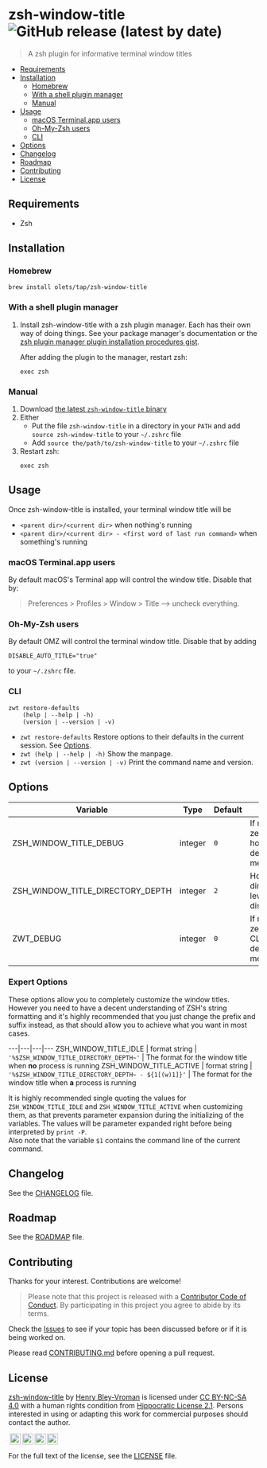 # zsh-window-title ![GitHub release (latest by date)](https://img.shields.io/github/v/release/olets/zsh-window-title)

> A zsh plugin for informative terminal window titles

<!-- TOC -->
- [Requirements](#requirements)
- [Installation](#installation)
    - [Homebrew](#homebrew)
    - [With a shell plugin manager](#with-a-shell-plugin-manager)
    - [Manual](#manual)
- [Usage](#usage)
    - [macOS Terminal.app users](#macos-terminalapp-users)
    - [Oh-My-Zsh users](#oh-my-zsh-users)
    - [CLI](#cli)
- [Options](#options)
- [Changelog](#changelog)
- [Roadmap](#roadmap)
- [Contributing](#contributing)
- [License](#License)

## Requirements

- Zsh

## Installation

### Homebrew

```shell
brew install olets/tap/zsh-window-title
```

### With a shell plugin manager

1. Install zsh-window-title with a zsh plugin manager. Each has their own way of doing things. See your package manager's documentation or the [zsh plugin manager plugin installation procedures gist](https://gist.github.com/olets/06009589d7887617e061481e22cf5a4a).

    After adding the plugin to the manager, restart zsh:

    ```shell
    exec zsh
    ```

### Manual

1. Download [the latest `zsh-window-title` binary](https://github.com/olets/zsh-window-title/releases/latest)
1. Either
    - Put the file `zsh-window-title` in a directory in your `PATH` and add `source zsh-window-title` to your `~/.zshrc` file
    - Add `source the/path/to/zsh-window-title` to your `~/.zshrc` file
1. Restart zsh:
    ```shell
    exec zsh
    ```

## Usage

Once zsh-window-title is installed, your terminal window title will be

- `<parent dir>/<current dir>` when nothing's running
- `<parent dir>/<current dir> - <first word of last run command>` when something's running

### macOS Terminal.app users

By default macOS's Terminal app will control the window title. Disable that by:

> Preferences > Profiles > Window > Title --> uncheck everything.

### Oh-My-Zsh users

By default OMZ will control the terminal window title. Disable that by adding

```shell
DISABLE_AUTO_TITLE="true"
```

to your `~/.zshrc` file.

### CLI

```shell
zwt restore-defaults
    (help | --help | -h)
    (version | --version | -v)
```

- `zwt restore-defaults` Restore options to their defaults in the current session. See [Options](#options).
- `zwt (help | --help | -h)` Show the manpage.
- `zwt (version | --version | -v)` Print the command name and version.

## Options

Variable | Type | Default | Use
---|---|---|---
ZSH_WINDOW_TITLE_DEBUG | integer | `0` | If non-zero, print hook debugging messages
ZSH_WINDOW_TITLE_DIRECTORY_DEPTH | integer | `2` | How many directory levels to display
ZWT_DEBUG | integer | `0` | If non-zero, print CLI debugging messages

### Expert Options

These options allow you to completely customize the window titles. However you need to have a decent understanding of ZSH's string formatting and it's
highly recommended that you just change the prefix and suffix instead, as that should allow you to achieve what you want in most cases.

---|---|---|---
ZSH_WINDOW_TITLE_IDLE | format string | `'%$ZSH_WINDOW_TITLE_DIRECTORY_DEPTH~'` | The format for the window title when **no** process is running
ZSH_WINDOW_TITLE_ACTIVE | format string | `'%$ZSH_WINDOW_TITLE_DIRECTORY_DEPTH~ - ${1[(w)1]}'` | The format for the window title when **a** process is running

It is highly recommended single quoting the values for `ZSH_WINDOW_TITLE_IDLE` and `ZSH_WINDOW_TITLE_ACTIVE` when customizing them, as that prevents parameter
expansion during the initializing of the variables. The values will be parameter expanded right before being interpreted by `print -P`.  
Also note that the variable `$1` contains the command line of the current command.

## Changelog

See the [CHANGELOG](CHANGELOG.md) file.

## Roadmap

See the [ROADMAP](ROADMAP.md) file.

## Contributing

Thanks for your interest. Contributions are welcome!

> Please note that this project is released with a [Contributor Code of Conduct](CODE_OF_CONDUCT.md). By participating in this project you agree to abide by its terms.

Check the [Issues](https://github.com/olets/zsh-window-title/issues) to see if your topic has been discussed before or if it is being worked on.

Please read [CONTRIBUTING.md](CONTRIBUTING.md) before opening a pull request.

## License

<p xmlns:dct="http://purl.org/dc/terms/" xmlns:cc="http://creativecommons.org/ns#" class="license-text"><a rel="cc:attributionURL" property="dct:title" href="https://www.github.com/olets/zsh-window-title">zsh-window-title</a> by <a rel="cc:attributionURL dct:creator" property="cc:attributionName" href="https://www.github.com/olets">Henry Bley-Vroman</a> is licensed under <a rel="license" href="https://creativecommons.org/licenses/by-nc-sa/4.0">CC BY-NC-SA 4.0</a> with a human rights condition from <a href="https://firstdonoharm.dev/version/2/1/license.html">Hippocratic License 2.1</a>. Persons interested in using or adapting this work for commercial purposes should contact the author.</p>

<img alt="Licensed under Creative Commons" title="Licensed under Creative Commons" style="height:22px!important;margin-left:3px;vertical-align:text-bottom;" src="https://mirrors.creativecommons.org/presskit/icons/cc.svg?ref=chooser-v1" /><img alt="Licensed with an attribution term" title="Licensed with an attribution term" style="height:22px!important;margin-left:3px;vertical-align:text-bottom;" src="https://mirrors.creativecommons.org/presskit/icons/by.svg?ref=chooser-v1" /><img alt="Licensed with a non-commercial term" title="Licensed with a non-commercial term" style="height:22px!important;margin-left:3px;vertical-align:text-bottom;" src="https://mirrors.creativecommons.org/presskit/icons/nc.svg?ref=chooser-v1" /><img alt="Licensed with a share-alike term" title="Licensed with a share-alike term" style="height:22px!important;margin-left:3px;vertical-align:text-bottom;" src="https://mirrors.creativecommons.org/presskit/icons/sa.svg?ref=chooser-v1" />

For the full text of the license, see the [LICENSE](LICENSE) file.
